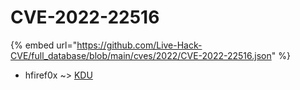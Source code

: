 # CVE-2022-22516
{% embed url="https://github.com/Live-Hack-CVE/full_database/blob/main/cves/2022/CVE-2022-22516.json" %}

* hfiref0x ~> [KDU](https://www.alice-snow.ru/2022/database/cve-2022-22516/kdu-hfiref0x)